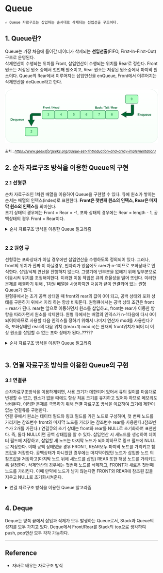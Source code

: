 # Queue
    ✍️ Queue 자료구조는 삽입하는 순서대로 삭제되는 선입선출 구조이다.
## 1. Queue란?
Queue는 가장 처음에 들어간 데이터가 삭제되는 **선입선출**(FIFO, First-In-First-Out)구조로 운영된다.  
삭제연산이 수행되는 위치를 Front, 삽입연산이 수행되는 위치를 Rear로 정한다. Front 원소는 저장된 원소 중에서 첫번째 원소이고, Rear 원소는 저장된 원소중에서 마지막 원소이다. Queue의 Rear에서 이루어지는 삽입연산을 enQueue, Front에서 이루어지는 삭제연산을 deQueue라고 한다.

<img width="800" src="../../Image/queue_sequential.png" title="Linked list Data Structure">   

<small>출처 : <cite>https://www.geeksforgeeks.org/queue-set-1introduction-and-array-implementation/</cite> </small>

## 2. 순차 자료구조 방식을 이용한 Queue의 구현

### 2.1 선형큐  
순차 자료구조인 1차원 배열을 이용하여 Queue을 구현할 수 있다. 큐에 원소가 쌓이는 순서는 배열의 인덱스(index)로 표현한다. **Front은 첫번째 원소의 인덱스, Rear은 마지막 원소의 인덱스**를 의미한다.  
초기 상태의 경우에는 Front = Rear = -1, 포화 상태의 경우에는 Rear = length - 1, 공백상태의 경우 Front = Rear이다.

<details>
<summary>순차 자료구조 방식을 이용한 Queue 알고리즘</summary>

```java
class ArrayQueue implements Queue{
    private int front; // 가장 처음 들어가는 데이터 index
    private int rear; // 가장 나중에 들어가는 데이터 index
    private int queueSize;
    private char[] itemArray;

    ArrayQueue(){
        this.front = -1;
        this.rear = -1;
        this.queueSize = 0;
        this.itemArray = null;
    }
    ArrayQueue(int queueSize){
        this.front = -1;
        this.rear = -1;
        this.queueSize = queueSize;
        this.itemArray = new char[this.queueSize];
    }

    @Override
    public boolean isEmpty() {
        return (front == rear);
    }

    public boolean isFull(){
        return (rear == (queueSize -1));
    }

    @Override
    public void enQueue(char item) { // insert연산은 rear
        if (isFull()) return;
        itemArray[++rear] = item;

    }

    @Override
    public char deQueue() { // delete연산은 front
        if (isEmpty()) return 0;
        return itemArray[++front];
    }

    @Override
    public void delete() {
        if (isEmpty()) return;
        ++front;
    }

    @Override
    public char peek() {
        return itemArray[front + 1];
    }

    public void printQueue(){
        if (isEmpty()) return;
        for (int i = front + 1; i <= rear; i++){
            System.out.print(itemArray[i] + " ");
        }
        System.out.println();
    }

}
```
</details>
<br>

### 2.2 원형 큐  
선형큐는 포화상태가 아닐 경우에만 삽입연산을 수행하도록 정의되어 있다. 그러나, front의 위치가 진짜 이 아닐경우, 빈자리가 있음에도 raer가 n-1이므로 포화상태로 인식한다. 삽입/삭제 연산을 진행하지 않는다. 그렇기에 빈부분을 없애기 위해 앞부분으로 이동시켜 위치를 조정해야한다. 이러한 이동 작업은 큐의 효율성을 떨어 뜨린다. 이러한 문제를 해결하기 위해 , 1차원 배열을 사용하지만 처음과 끝이 연결되어 있는 원형 Queue가 있다.  
원형큐에서는 초기 공백 상태일 때 front와 rear의 값이 0이 되고, 공백 상태와 포화 상태를 구분하기 위해서 자리 하는 항상 비워둔다. 원형큐에서는 공백 상태 조건은 front = rear가 된다.  rear는 앞으로 이동하면서 원소를 삽입하고, front는 rear가 이동한 방향을 따라가면서 원소를 삭제한다. 원형 큐에서는 배열의 인덱스가 n-1다음에 다시 0이 되어야하므로 사용할 다음 인덱스를 정하기 위해서 나머지 연산자 mod를 사용한다.? 즉, 포화상태인 rear의 다음 위치 ((rear+1) mod n)는 현재의 front위치가 되어 더 이상 원소를 삽입할 수 없는 포화 상태가 된다..?????

<details>
<summary>순차 자료구조 방식을 이용한 Queue 알고리즘</summary>

```java
```
</details>
<br>

## 3. 연결 자료구조 방식을 이용한 Queue의 구현

### 3.1 연결큐  
순차자료구조방식을 이용하게되면, 사용 크기가 데한되어 있어서 큐의 길이를 마음대로 변경할 수 없고, 원소가 없을 때에도 항상 처음 크기를 유지하고 있어야 하므로 메모리도 낭비된다. 이러한 문제를 극복하기 위해 연결 자료구조 방식을 이요하여 크기에 제한이 없는 연결큐를 구현한다.  
연결 큐에서 원소는 데이터 필드와 링크 필드를 가진 노드로 구성하며, 첫 번째 노드를 가리키는 참조변수 front와 마지막 노드를 가리키는 참조변수 rear를 사용한다.(참조변수가 2개를 가진다.) 연결큐의 초기 상태는 front와 rear를 NULL로 초기화하여 표현한다. 즉, 둘다 NULL이면 공백 상태임을 알 수 있다. 삽입연산 시 새노드를 생성하여 데이터 필드에 저장하고, 삽입할 새 노드는 마지막 노드가 되어야하므로 링크 필드에 NULL로 저장한다. 이때 공백 상태였을 경우 FRONT, REAR모두 마지막 노드를 가리키고 참조값을 저장한다. 공백상태가 아니었던 경우에는 마지막이었던 노드가 삽입한 노드 의 참조값을 저장하고(마지막 노드 뒤에 새노드를 삽입) REAR 또한 해당 노드를 가리키도록 설정한다.  삭제연산의 경우에는 첫번째 노드를 삭제하고, FRONT가 새로운 첫번째 노드를 가리킨다. 이때 만약에 노드가 남지 않는다면 FRONT와 REAR에 참조된 값을 지우고 NULL로 초기화시켜준다.

<details>
<summary>연결 자료구조 방식을 이용한 Queue 알고리즘</summary>

```java
```
</details>
<br>

## 4. Deque
Deque는 양쪽 끝에서 삽입과 삭제가 모두 발생하는 Queue로서, Stack과 Queue의 성지를 모두 가지고 있다. Deque에서 Front/Rear를 Stack의 top으로 생각하여 push, pop연산 모두 각각 가능하다.

---

## Reference

- 자바로 배우는 자료구조 방식